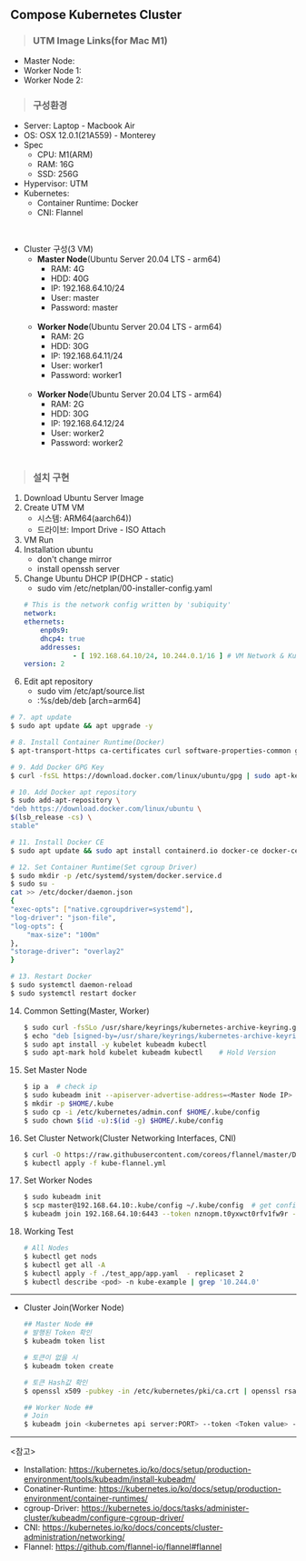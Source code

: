## Compose Kubernetes Cluster

> ### UTM Image Links(for Mac M1)
- Master Node: 
- Worker Node 1:
- Worker Node 2:

> ### 구성환경

- Server: Laptop - Macbook Air
- OS: OSX 12.0.1(21A559) - Monterey
- Spec
    - CPU: M1(ARM)
    - RAM: 16G
    - SSD: 256G
- Hypervisor: UTM
- Kubernetes:
    - Container Runtime: Docker
    - CNI: Flannel

<br>

- Cluster 구성(3 VM)
    - <b>Master Node</b>(Ubuntu Server 20.04 LTS - arm64)
        - RAM: 4G
        - HDD: 40G
        - IP: 192.168.64.10/24
        - User: master
        - Password: master
        <br></br>
    - <b>Worker Node</b>(Ubuntu Server 20.04 LTS - arm64)
        - RAM: 2G
        - HDD: 30G
        - IP: 192.168.64.11/24
        - User: worker1
        - Password: worker1
        <br></br>
    - <b>Worker Node</b>(Ubuntu Server 20.04 LTS - arm64)
        - RAM: 2G
        - HDD: 30G
        - IP: 192.168.64.12/24
        - User: worker2
        - Password: worker2
        <br></br>

> ### 설치 구현

1. Download Ubuntu Server Image
2. Create UTM VM
    - 시스템: ARM64(aarch64))
    - 드라이브: Import Drive - ISO Attach
3. VM Run
4. Installation ubuntu
    - don't change mirror
    - install openssh server
5. Change Ubuntu DHCP IP(DHCP - static)
    - sudo vim /etc/netplan/00-installer-config.yaml
    ```yaml
    # This is the network config written by 'subiquity'
    network:
    ethernets:
        enp0s9:
        dhcp4: true
        addresses:
                - [ 192.168.64.10/24, 10.244.0.1/16 ] # VM Network & Kubernetes Network
    version: 2
    ```
6. Edit apt repository 
    - sudo vim /etc/apt/source.list
    - :%s/deb/deb [arch=arm64]

```sh
# 7. apt update
$ sudo apt update && apt upgrade -y

# 8. Install Container Runtime(Docker)
$ apt-transport-https ca-certificates curl software-properties-common gnupg2

# 9. Add Docker GPG Key
$ curl -fsSL https://download.docker.com/linux/ubuntu/gpg | sudo apt-key add -

# 10. Add Docker apt repository
$ sudo add-apt-repository \
"deb https://download.docker.com/linux/ubuntu \
$(lsb_release -cs) \
stable"

# 11. Install Docker CE
$ sudo apt update && sudo apt install containerd.io docker-ce docker-ce-cli

# 12. Set Container Runtime(Set cgroup Driver)
$ sudo mkdir -p /etc/systemd/system/docker.service.d
$ sudo su -
cat >> /etc/docker/daemon.json
{
"exec-opts": ["native.cgroupdriver=systemd"],
"log-driver": "json-file",
"log-opts": {
    "max-size": "100m"
},
"storage-driver": "overlay2"
}

# 13. Restart Docker
$ sudo systemctl daemon-reload
$ sudo systemctl restart docker
```

14. Common Setting(Master, Worker)
    ```sh
    $ sudo curl -fsSLo /usr/share/keyrings/kubernetes-archive-keyring.gpg https://packages.cloud.google.com/apt/doc/apt-key.gpg
    $ echo "deb [signed-by=/usr/share/keyrings/kubernetes-archive-keyring.gpg] https://apt.kubernetes.io/ kubernetes-xenial main" | sudo tee /etc/apt/sources.list.d/kubernetes.list # Add kubernetes apt repository
    $ sudo apt install -y kubelet kubeadm kubectl
    $ sudo apt-mark hold kubelet kubeadm kubectl    # Hold Version
    ```

15. Set Master Node
    ```sh
    $ ip a  # check ip
    $ sudo kubeadm init --apiserver-advertise-address=<Master Node IP> --pod-network-cidr=<10.244.0.0/16># Copy "kubeadm join ~~~~"
    $ mkdir -p $HOME/.kube
    $ sudo cp -i /etc/kubernetes/admin.conf $HOME/.kube/config
    $ sudo chown $(id -u):$(id -g) $HOME/.kube/config
    ```

16. Set Cluster Network(Cluster Networking Interfaces, CNI)
    ```sh
    $ curl -O https://raw.githubusercontent.com/coreos/flannel/master/Documentation/kube-flannel.yml # Default Pod network: 10.244.0.0/16
    $ kubectl apply -f kube-flannel.yml
    ```

17. Set Worker Nodes
    ```sh
    $ sudo kubeadm init
    $ scp master@192.168.64.10:.kube/config ~/.kube/config  # get config file
    $ kubeadm join 192.168.64.10:6443 --token nznopm.t0yxwct0rfv1fw9r --discovery-token-ca-cert-hash sha256:80976183c88405785848c2182a18a8e0acccdb7552152514c721400cf8eecc9d # Copied Chapter 15 command(아래 cluster join항목 참조)
    ```

18. Working Test
    ```sh
    # All Nodes
    $ kubectl get nods
    $ kubectl get all -A
    $ kubectl apply -f ./test_app/app.yaml  - replicaset 2
    $ kubectl describe <pod> -n kube-example | grep '10.244.0'
    ```
---

- Cluster Join(Worker Node)
    ```sh
    ## Master Node ##
    # 발행된 Token 확인
    $ kubeadm token list

    # 토큰이 없을 시
    $ kubeadm token create

    # 토큰 Hash값 확인
    $ openssl x509 -pubkey -in /etc/kubernetes/pki/ca.crt | openssl rsa -pubin -outform der 2>/dev/null | openssl dgst -sha256 -hex | sed 's/^.* //'

    ## Worker Node ##
    # Join
    $ kubeadm join <kubernetes api server:PORT> --token <Token value> --discovery-token-ca-cert-hash sha256:<Hash value>
    ```

---

<참고>
- Installation: https://kubernetes.io/ko/docs/setup/production-environment/tools/kubeadm/install-kubeadm/
- Conatiner-Runtime: https://kubernetes.io/ko/docs/setup/production-environment/container-runtimes/
- cgroup-Driver: https://kubernetes.io/docs/tasks/administer-cluster/kubeadm/configure-cgroup-driver/
- CNI: https://kubernetes.io/ko/docs/concepts/cluster-administration/networking/
- Flannel: https://github.com/flannel-io/flannel#flannel
